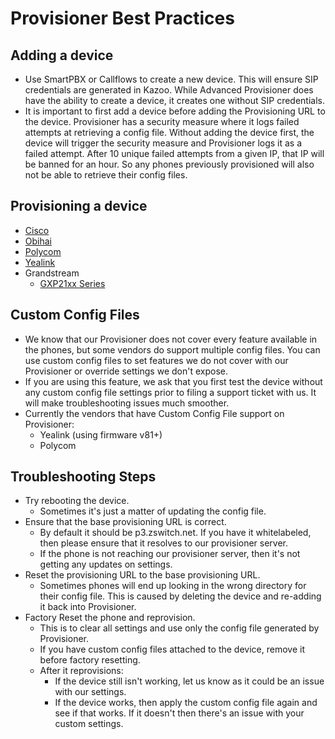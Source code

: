 # Provisioner Best Practices

## Adding a device
- Use SmartPBX or Callflows to create a new device. This will ensure SIP credentials are generated in Kazoo. While Advanced Provisioner does have the ability to create a device, it creates one without SIP credentials. 
- It is important to first add a device before adding the Provisioning URL to the device. Provisioner has a security measure where it logs failed attempts at retrieving a config file. Without adding the device first, the device will trigger the security measure and Provisioner logs it as a failed attempt. After 10 unique failed attempts from a given IP, that IP will be banned for an hour. So any phones previously provisioned will also not be able to retrieve their config files.

## Provisioning a device
- [Cisco](./cisco/cisco_provisioning_guide.md)
- [Obihai](./obihai/obihai_provisioning_guide.md)
- [Polycom](./polycom/polycom_provisioning_guide.md)
- [Yealink](./yealink/yealink_provisioning_guide.md)
- Grandstream
    - [GXP21xx Series](./grandstream/gxp21xx_provisioning_guide.md)

## Custom Config Files
- We know that our Provisioner does not cover every feature available in the phones, but some vendors do support multiple config files. You can use custom config files to set features we do not cover with our Provisioner or override settings we don't expose.
- If you are using this feature, we ask that you first test the device without any custom config file settings prior to filing a support ticket with us. It will make troubleshooting issues much smoother.
- Currently the vendors that have Custom Config File support on Provisioner:
    - Yealink (using firmware v81+)
    - Polycom

## Troubleshooting Steps
- Try rebooting the device. 
    - Sometimes it's just a matter of updating the config file.
- Ensure that the base provisioning URL is correct. 
    - By default it should be p3.zswitch.net. If you have it whitelabeled, then please ensure that it resolves to our provisioner server.
    - If the phone is not reaching our provisioner server, then it's not getting any updates on settings.
- Reset the provisioning URL to the base provisioning URL. 
    - Sometimes phones will end up looking in the wrong directory for their config file. This is caused by deleting the device and re-adding it back into Provisioner.
- Factory Reset the phone and reprovision.
    - This is to clear all settings and use only the config file generated by Provisioner.
    - If you have custom config files attached to the device, remove it before factory resetting.
    - After it reprovisions:
        - If the device still isn't working, let us know as it could be an issue with our settings.
        - If the device works, then apply the custom config file again and see if that works. If it doesn't then there's an issue with your custom settings.
